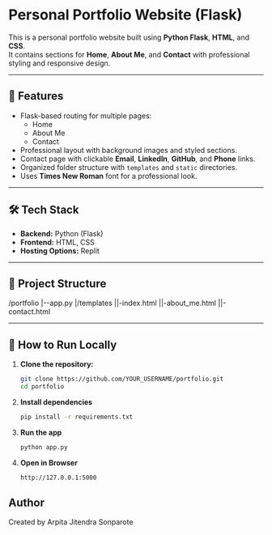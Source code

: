 # Personal Portfolio Website (Flask)

This is a personal portfolio website built using **Python Flask**, **HTML**, and **CSS**.  
It contains sections for **Home**, **About Me**, and **Contact** with professional styling and responsive design.

---

## 📌 Features
- Flask-based routing for multiple pages:
  - Home
  - About Me
  - Contact
- Professional layout with background images and styled sections.
- Contact page with clickable **Email**, **LinkedIn**, **GitHub**, and **Phone** links.
- Organized folder structure with `templates` and `static` directories.
- Uses **Times New Roman** font for a professional look.

---

## 🛠 Tech Stack
- **Backend:** Python (Flask)
- **Frontend:** HTML, CSS
- **Hosting Options:** Replit

---

## 📂 Project Structure
/portfolio
|--app.py
|/templates
||-index.html
||-about_me.html
||-contact.html


---

## 🚀 How to Run Locally
1. **Clone the repository:**
   ```bash
   git clone https://github.com/YOUR_USERNAME/portfolio.git
   cd portfolio
2. **Install dependencies**
   ```bash
   pip install -r requirements.txt
3. **Run the app**
   ```bash
   python app.py
4. **Open in Browser**
   ```bash
   http://127.0.0.1:5000

## Author
Created by Arpita Jitendra Sonparote
